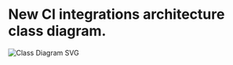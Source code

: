 # New CI integrations architecture class diagram.

![Class Diagram SVG](http://www.plantuml.com/plantuml/svg/pLZHRjms47pFL_3nZDh-0E5mY9F0G9eKC7B-0LgYBqnrqa6asXfj_xqyIgP6jwkLLA1Dyc3OvCpkS3ahaddhl6vyUopV-FgaVAsUQk_heofiOt9lw-gD2l_Y3rjvqpphtAZtTVLi3t_-VJ6yhzicD_rad5C_gOFntVX3KtyB8JyMcwiuTyd-O9otbJxdx48eZ06pVA2yrCwfTzOtrXaIW8gWt9zDzQkjtB_Ytjic2AmRirOwMza7tJZJR1-L-SERgd3zy2v6ZM5FPyJc5ttQxiE2gyErAbugVRJvxYfxJAXSLmy2CEnrNKQmj9D434x-VvA8FOWkHFpdueZbKDIol2FYMWs2TTTeGE9Q3N8Bh561rFKwk3xw67uxD9qNIcigFmWfh3lL8MRW_rRRGl3_9VFP-FphkzQMXTjqQaACpzRvRHpyeBtUSU2xvn1tywe_OGKorIWt12VqitO-XavQXzG9gOjYjA3hIqcWG516d8W5l2lqAOXMWxvl7QYRpW87_lnHgaqxN5xJKmTwNLFF-K7N1DsADiAbWPjUeIeRQD_FQtETVg_p8F25d9xNwbCQ8IGuAlB6Q6ysZo7h9_dZm2NhPsbAPCdPv3QdAH52ybA-b5peP4XD0k0f4lPU-0Z8lILdwQ4fotHRBdMxa2mnKheqiWy_z85c5Btve1k_rfCALA7OZ6BldfnlT3wO8qJU3MmuaREBE-PEy3Y8NknjGJN2rWZ6jA9iD3jgNzyamYe0ktefIARh4VelhcPAaj2g4pBeVL7kJ3a_G1VcftVcPJqho-0O2zJmDrViQDtlSA_ihC8QDvYBD3g-F3fmwDdZiVNwgJJnr6CsVD-UJdNZJJ6KF10L4of6W8qHOc7nPW8YT2OghBUFEWHrg3wRM5L25qHV9edl9O6cznR4lAguKGwyEFxo90Yaxd6qjuTLlLJvPXz-fFFWd3QOuepzObnRUbgk11zL1_yh8LFTNOYh1m6H15_qxx1uFbKt6XvGcU9UKLpY9HIwpkDHLmLaPxo2Uul3YTIq5TxsuZOTZEy4tTiosCT_3GWe2CKCTz3pNmaJ7w03AlpcJUKtvzy3b2ibXaS7ySzHHMoMo6WhEG91fZ0N1hmU9Rkcn2j5BPgYfQlrN13ijownslvrSpCwaiaaX044KWBkzZQT0XA6_WS5HWVWnKSS9FSVT1IEupoGfW4q3K8Mj0W_TGnFv2OB1LhaiLFgzdPtEQEo_fuRMmzr8ml72GUr8mV7aHD9vDwAczADI3Y-Ev2TwYgzFoX1VafWNcJDlg7ZeWKrMB0-SAPQXxl2YiBDeRnPMMD7z5JS87fpellKJonWYRSn9YIpXojuybrqKeoqem2JgnGBIoQX2K0vuS4uK8XemYEJVADEf9NSEOeZ51RjACUHxOdXvatCVLhW2ewEZGC22d8aA50vHmeug0JWI1BESQY1rHjhWzzSQ7mUFELL989Kj29D8w3vu7JTrBHS6fadhuRk4neTqordoMjajfoUdpIbp99JJXk7dlUOUoLzhjunLlysYuOMtdi49pxo-3Yg3bGec0JTOXRwOeLgi68W8_6YG5gLEzOFtq-n-jnR1DGIVFnx7YNAASp9L0NB73-nSUV7C_GK0pKKIQmbm-aYtmR1xR7y1m00)


